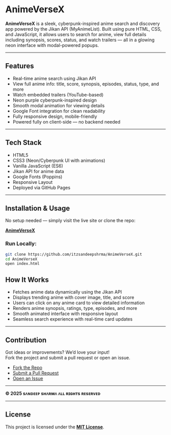 # AnimeVerseX

**AnimeVerseX** is a sleek, cyberpunk-inspired anime search and discovery app powered by the Jikan API (MyAnimeList). Built using pure HTML, CSS, and JavaScript, it allows users to search for anime, view full details including synopsis, scores, status, and watch trailers — all in a glowing neon interface with modal-powered popups.

---

## Features

- Real-time anime search using Jikan API  
- View full anime info: title, score, synopsis, episodes, status, type, and more  
- Watch embedded trailers (YouTube-based)  
- Neon purple cyberpunk-inspired design  
- Smooth modal animation for viewing details  
- Google Font integration for clean readability  
- Fully responsive design, mobile-friendly  
- Powered fully on client-side — no backend needed  

---

## Tech Stack

- HTML5  
- CSS3 (Neon/Cyberpunk UI with animations)  
- Vanilla JavaScript (ES6)  
- Jikan API for anime data  
- Google Fonts (Poppins)  
- Responsive Layout  
- Deployed via GitHub Pages

---

## Installation & Usage

No setup needed — simply visit the live site or clone the repo:

**[AnimeVerseX](https://itzsandeepshrma.github.io/AnimeVerseX)**

### Run Locally:
```bash
git clone https://github.com/itzsandeepshrma/AnimeVerseX.git
cd AnimeVerseX
open index.html
```

## How It Works

- Fetches anime data dynamically using the Jikan API  
- Displays trending anime with cover image, title, and score  
- Users can click on any anime card to view detailed information  
- Renders anime synopsis, ratings, type, episodes, and more  
- Smooth animated interface with responsive layout  
- Seamless search experience with real-time card updates  

---

## Contribution

Got ideas or improvements? We’d love your input!  
Fork the project and submit a pull request or open an issue.

- [Fork the Repo](https://github.com/itzsandeepshrma/AnimeVerseX/fork)  
- [Submit a Pull Request](https://github.com/itzsandeepshrma/AnimeVerseX/pulls)  
- [Open an Issue](https://github.com/itzsandeepshrma/AnimeVerseX/issues)

---

**© 2025 sᴧɴᴅᴇᴇᴘ sʜᴧʀᴍᴧ ᴧʟʟ ʀɪɢʜᴛs ʀᴇsᴇʀᴠᴇᴅ**

---

## License

This project is licensed under the **[MIT License](https://github.com/itzsandeepshrma/AnimeVerseX/blob/main/LICENSE)**.
